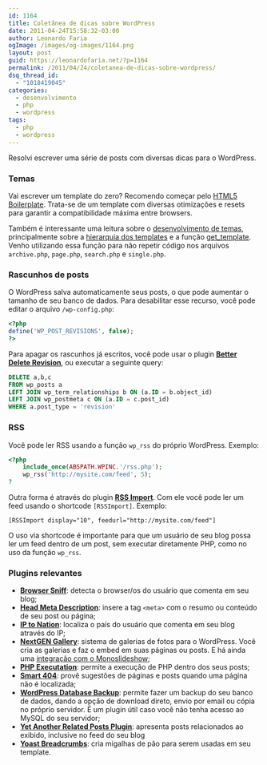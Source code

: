 ```yaml
---
id: 1164
title: Coletânea de dicas sobre WordPress
date: 2011-04-24T15:58:32-03:00
author: Leonardo Faria
ogImage: /images/og-images/1164.png
layout: post
guid: https://leonardofaria.net/?p=1164
permalink: /2011/04/24/coletanea-de-dicas-sobre-wordpress/
dsq_thread_id:
  - "1018419045"
categories:
  - desenvolvimento
  - php
  - wordpress
tags:
  - php
  - wordpress
---
```

Resolvi escrever uma série de posts com diversas dicas para o WordPress.

### Temas

Vai escrever um template do zero? Recomendo começar pelo [HTML5 Boilerplate](http://html5boilerplate.com/). Trata-se de um template com diversas otimizações e resets para garantir a compatibilidade máxima entre browsers.

Também é interessante uma leitura sobre o [desenvolvimento de temas](http://codex.wordpress.org/Theme_Development), principalmente sobre a [hierarquia dos templates](http://codex.wordpress.org/Template_Hierarchy) e a função [get_template](http://codex.wordpress.org/Function_Reference/get_template_part). Venho utilizando essa função para não repetir código nos arquivos `archive.php`, `page.php`, `search.php` e `single.php`.

### Rascunhos de posts

O WordPress salva automaticamente seus posts, o que pode aumentar o tamanho de seu banco de dados. Para desabilitar esse recurso, você pode editar o arquivo `/wp-config.php`:  
<!--more-->

```php
<?php  
define('WP_POST_REVISIONS', false);
?>
```

Para apagar os rascunhos já escritos, você pode usar o plugin [**Better Delete Revision**](http://www.1e2.it/tag/better-delete-revision), ou executar a seguinte query:

```sql
DELETE a,b,c
FROM wp_posts a
LEFT JOIN wp_term_relationships b ON (a.ID = b.object_id)
LEFT JOIN wp_postmeta c ON (a.ID = c.post_id)
WHERE a.post_type = 'revision'
```

### RSS

Você pode ler RSS usando a função `wp_rss` do próprio WordPress. Exemplo:

```php
<?php
	include_once(ABSPATH.WPINC.'/rss.php');
	wp_rss('http://mysite.com/feed', 5);
?
```

Outra forma é através do plugin [**RSS Import**](http://wordpress.org/extend/plugins/rss-import/). Com ele você pode ler um feed usando o shortcode `[RSSImport]`. Exemplo:

```
[RSSImport display="10", feedurl="http://mysite.com/feed"]
```

O uso via shortcode é importante para que um usuário de seu blog possa ler um feed dentro de um post, sem executar diretamente PHP, como no uso da função `wp_rss`.

### Plugins relevantes

* [**Browser Sniff**](http://brunopedrassani.com/wordpress/plugins/browser-sniff): detecta o browser/os do usuário que comenta em seu blog;
* [**Head Meta Description**](http://guff.szub.net/head-meta-description/): insere a tag `<meta>` com o resumo ou conteúdo de seu post ou página;
* [**IP to Nation**](http://planetozh.com/blog/2004/08/ip-to-nation-plugin/): localiza o país do usuário que comenta em seu blog através do IP;
* [**NextGEN Gallery**](http://alexrabe.de/wordpress-plugins/nextgen-gallery/): sistema de galerias de fotos para o WordPress. Você cria as galerias e faz o embed em suas páginas ou posts. E há ainda uma [integração com o Monoslideshow](http://nextgen-gallery.com/slideshow/nextgen-monoslideshow/);
* [**PHP Executation**](http://wordpress.org/extend/plugins/php-execution-plugin/): permite a execução de PHP dentro dos seus posts;
* [**Smart 404**](http://atastypixel.com/blog/wordpress/plugins/smart-404/): provê sugestões de páginas e posts quando uma página não é localizada;
* [**WordPress Database Backup**](http://austinmatzko.com/wordpress-plugins/wp-db-backup/): permite fazer um backup do seu banco de dados, dando a opção de download direto, envio por email ou cópia no próprio servidor. É um plugin útil caso você não tenha acesso ao MySQL do seu servidor;
* [**Yet Another Related Posts Plugin**](http://mitcho.com/code/yarpp/): apresenta posts relacionados ao exibido, inclusive no feed do seu blog
* [**Yoast Breadcrumbs**](http://yoast.com/wordpress/breadcrumbs/): cria migalhas de pão para serem usadas em seu template.
